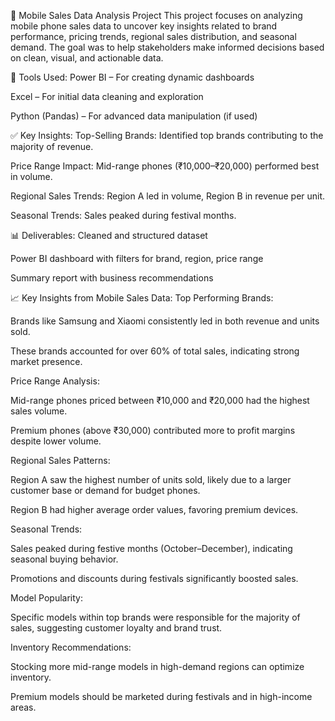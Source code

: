 📱 Mobile Sales Data Analysis Project
This project focuses on analyzing mobile phone sales data to uncover key insights related to brand performance, pricing trends, regional sales distribution, and seasonal demand. The goal was to help stakeholders make informed decisions based on clean, visual, and actionable data.

🔧 Tools Used:
Power BI – For creating dynamic dashboards

Excel – For initial data cleaning and exploration

Python (Pandas) – For advanced data manipulation (if used)

✅ Key Insights:
Top-Selling Brands: Identified top brands contributing to the majority of revenue.

Price Range Impact: Mid-range phones (₹10,000–₹20,000) performed best in volume.

Regional Sales Trends: Region A led in volume, Region B in revenue per unit.

Seasonal Trends: Sales peaked during festival months.

📊 Deliverables:
Cleaned and structured dataset

Power BI dashboard with filters for brand, region, price range

Summary report with business recommendations

📈 Key Insights from Mobile Sales Data:
Top Performing Brands:

Brands like Samsung and Xiaomi consistently led in both revenue and units sold.

These brands accounted for over 60% of total sales, indicating strong market presence.

Price Range Analysis:

Mid-range phones priced between ₹10,000 and ₹20,000 had the highest sales volume.

Premium phones (above ₹30,000) contributed more to profit margins despite lower volume.

Regional Sales Patterns:

Region A saw the highest number of units sold, likely due to a larger customer base or demand for budget phones.

Region B had higher average order values, favoring premium devices.

Seasonal Trends:

Sales peaked during festive months (October–December), indicating seasonal buying behavior.

Promotions and discounts during festivals significantly boosted sales.

Model Popularity:

Specific models within top brands were responsible for the majority of sales, suggesting customer loyalty and brand trust.

Inventory Recommendations:

Stocking more mid-range models in high-demand regions can optimize inventory.

Premium models should be marketed during festivals and in high-income areas.

